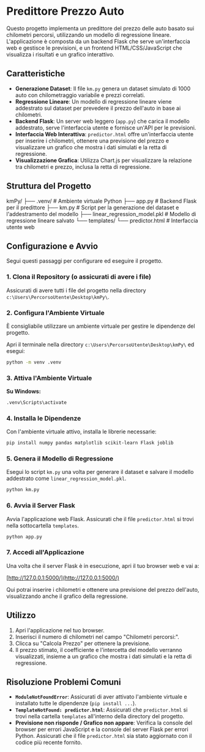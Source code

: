 # Predittore Prezzo Auto

Questo progetto implementa un predittore del prezzo delle auto basato sui chilometri percorsi, utilizzando un modello di regressione lineare. L'applicazione è composta da un backend Flask che serve un'interfaccia web e gestisce le previsioni, e un frontend HTML/CSS/JavaScript che visualizza i risultati e un grafico interattivo.

## Caratteristiche

- **Generazione Dataset**: Il file `km.py` genera un dataset simulato di 1000 auto con chilometraggio variabile e prezzi correlati.
- **Regressione Lineare**: Un modello di regressione lineare viene addestrato sul dataset per prevedere il prezzo dell'auto in base ai chilometri.
- **Backend Flask**: Un server web leggero (`app.py`) che carica il modello addestrato, serve l'interfaccia utente e fornisce un'API per le previsioni.
- **Interfaccia Web Interattiva**: `predictor.html` offre un'interfaccia utente per inserire i chilometri, ottenere una previsione del prezzo e visualizzare un grafico che mostra i dati simulati e la retta di regressione.
- **Visualizzazione Grafica**: Utilizza Chart.js per visualizzare la relazione tra chilometri e prezzo, inclusa la retta di regressione.

## Struttura del Progetto
kmPy/
├── .venv/                  # Ambiente virtuale Python
├── app.py                  # Backend Flask per il predittore
├── km.py                   # Script per la generazione del dataset e l'addestramento del modello
├── linear_regression_model.pkl # Modello di regressione lineare salvato
└── templates/
└── predictor.html      # Interfaccia utente web


## Configurazione e Avvio

Segui questi passaggi per configurare ed eseguire il progetto.

### 1. Clona il Repository (o assicurati di avere i file)

Assicurati di avere tutti i file del progetto nella directory `c:\Users\PercorsoUtente\Desktop\kmPy\`.

### 2. Configura l'Ambiente Virtuale

È consigliabile utilizzare un ambiente virtuale per gestire le dipendenze del progetto.

Apri il terminale nella directory `c:\Users\PercorsoUtente\Desktop\kmPy\` ed esegui:

```bash
python -m venv .venv
```

### 3. Attiva l'Ambiente Virtuale

**Su Windows:**

```bash
.venv\Scripts\activate
```

### 4. Installa le Dipendenze

Con l'ambiente virtuale attivo, installa le librerie necessarie:

```bash
pip install numpy pandas matplotlib scikit-learn Flask joblib
```

### 5. Genera il Modello di Regressione

Esegui lo script `km.py` una volta per generare il dataset e salvare il modello addestrato come `linear_regression_model.pkl`.

```bash
python km.py
```

### 6. Avvia il Server Flask

Avvia l'applicazione web Flask. Assicurati che il file `predictor.html` si trovi nella sottocartella `templates`.

```bash
python app.py
```

### 7. Accedi all'Applicazione

Una volta che il server Flask è in esecuzione, apri il tuo browser web e vai a:

[http://127.0.0.1:5000/](http://127.0.0.1:5000/)

Qui potrai inserire i chilometri e ottenere una previsione del prezzo dell'auto, visualizzando anche il grafico della regressione.

## Utilizzo

1. Apri l'applicazione nel tuo browser.
2. Inserisci il numero di chilometri nel campo "Chilometri percorsi:".
3. Clicca su "Calcola Prezzo" per ottenere la previsione.
4. Il prezzo stimato, il coefficiente e l'intercetta del modello verranno visualizzati, insieme a un grafico che mostra i dati simulati e la retta di regressione.

## Risoluzione Problemi Comuni

- **`ModuleNotFoundError`**: Assicurati di aver attivato l'ambiente virtuale e installato tutte le dipendenze (`pip install ...`).
- **`TemplateNotFound: predictor.html`**: Assicurati che `predictor.html` si trovi nella cartella `templates` all'interno della directory del progetto.
- **Previsione non risponde / Grafico non appare**: Verifica la console del browser per errori JavaScript e la console del server Flask per errori Python. Assicurati che il file `predictor.html` sia stato aggiornato con il codice più recente fornito.
